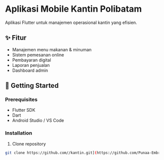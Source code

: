 # Aplikasi Mobile Kantin Polibatam

Aplikasi Flutter untuk manajemen operasional kantin yang efisien.

## ✨ Fitur
- Manajemen menu makanan & minuman
- Sistem pemesanan online
- Pembayaran digital
- Laporan penjualan
- Dashboard admin

## 🚀 Getting Started

### Prerequisites
- Flutter SDK
- Dart
- Android Studio / VS Code

### Installation
1. Clone repository
```bash
git clone https://github.com//kantin.git](https://github.com/Punaa-Embrace/kantin.git
```
